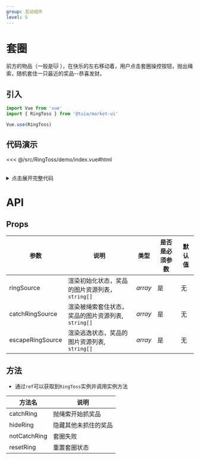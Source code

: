 ```yaml
---
group: 互动组件
level: 5
---
```


# 套圈
前方的物品（一般是🐱 ），在快乐的左右移动着，用户点击套圈操控按钮，抛出绳索，随机套住一只最近的奖品--恭喜发财。

## 引入

```js
import Vue from 'vue'
import { RingToss } from '@tuia/market-ui'

Vue.use(RingToss)
```

## 代码演示

<<< @/src/RingToss/demo/index.vue#html

<br />

<details>

<summary>点击展开完整代码</summary>

<<< @/src/RingToss/demo/index.vue#js

</details>

# API

## Props
| 参数 | 说明 | 类型 | 是否是必须参数 | 默认值 |
| --- | --- | --- | --- | --- |
| ringSource | 渲染初始化状态，奖品的图片资源列表，`string[]` | _array_ | 是 | 无 |
| catchRingSource | 渲染被绳索套住状态，奖品的图片资源列表, `string[]` | _array_ | 是 | 无 |
| escapeRingSource | 渲染逃逸状态，奖品的图片资源列表, `string[]` | _array_ | 是 | 无 |

## 方法
* 通过`ref`可以获取到`RingToss`实例并调用实例方法

| 方法名 | 说明 |
| --- | --- |
| catchRing | 抛绳索开始抓奖品 |
| hideRing | 隐藏其他未抓住的奖品 |
| notCatchRing | 套圈失败 |
| resetRing | 重置套圈状态 |

